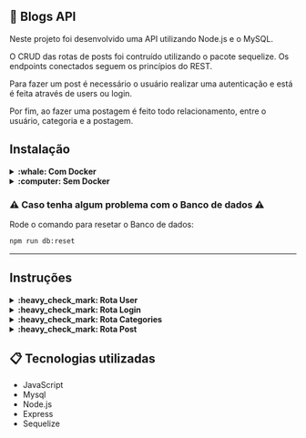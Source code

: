 ## :newspaper: Blogs API
Neste projeto foi desenvolvido uma API utilizando Node.js e o MySQL.

O CRUD das rotas de posts foi contruído utilizando o pacote sequelize. Os endpoints conectados seguem os princípios do REST.

Para fazer um post é necessário o usuário realizar uma autenticação e está é feita através de users ou login.

Por fim, ao fazer uma postagem é feito todo relacionamento, entre o usuário, categoria e a postagem.

## Instalação
<details>
  <summary><strong>:whale: Com Docker </strong></summary><br />
  

### 1 - Clone o repositório
```bash
git clone git@github.com:Bissixp/blogs-api.git
```
### 2 - Mude para pasta do repositório
```bash
cd blogs-api
```
### 3 - Rode o container na pasta raiz da aplicação
```bash
docker-compose up -d
```
### 4 - Instale as dependências
```bash
npm install
```
### 5 - Rode o comando para criar e popular o Banco de dados
```bash
npm run add
```
### 6 - Rode o servidor
```bash
npm start
```
### 7 - Faça requisições para o servidor aberto na porta 3000
Recomendo utilizar a extensão Thunder Client no VS Code para fazer as requisições

 </details>
 <details>
 <summary><strong>:computer: Sem Docker </strong></summary><br />


  ### 1 - Clone o repositório
```bash
git clone git@github.com:Bissixp/blogs-api.git
```
  ### 2 - Mude para pasta do repositório
```bash
cd blogs-api
```
  ### 3 - Instale as dependências
```bash
npm install
```
 ### 4 - Rode o comando para criar e popular o Banco de dados
```bash
npm run add
```
 ### 5 - Rode o servidor
```bash
npm start
```

### 6 - Faça requisições para o servidor aberto na porta 3000
Recomendo utilizar a extensão Thunder Client no VS Code para fazer as requisições
</details>


  ### :warning: Caso tenha algum problema com o Banco de dados :warning:
Rode o comando para resetar o Banco de dados:
```bash
npm run db:reset
```
---

## Instruções
<details>
  <summary><strong>:heavy_check_mark: Rota User </strong></summary><br />
  
### localhost:3000/user

Responsável por cadastrar usuários no banco de dados criando um token, trazer todos os usuários e trazer usuários por ID - (GET/POST)

Para cadastrar um usuário:
 ```json
  {
    "displayName": "Fernando",
    "email": "fernando@hotmail.com",
    "password": "123456",
    "image": "urlDaImg"
  }
```
  
  </details>
<details>
  <summary><strong>:heavy_check_mark: Rota Login </strong></summary><br />
  
### localhost:3000/login 

Responsável por gerar um token de usuário já cadastrado no banco de dados - (POST)

Entrada:
 ```json
  {
    "email":"lewishamilton@gmail.com",
    "password":"123456"
  }
```

Resposta esperada:
 ```json
  {
    "token": "eyJhbGciOiJIUzI1NiIsInR5cCI6IkpXVCJ9.eyJkYXRhIjp7ImlkIjoxLCJkaXNwbGF5TmFtZSI6Ikxld2lzIEhhbWlsdG9uIiwiZW1haWwiOiJsZXdpc2hhbWlsdG9uQGdtYWlsLmNvbSIsImltYWdlIjoiaHR0cHM6Ly91cGxvYWQud2lraW1lZGlhLm9yZy93aWtpcGVkaWEvY29tbW9ucy8xLzE4L0xld2lzX0hhbWlsdG9uXzIwMTZfTWFsYXlzaWFfMi5qcGcifSwiaWF0IjoxNjY1Nzg2MDgzfQ.6vYuYTkSmHgGQ8BtKEQ87IC-7DaBsj3Bt1og5or-1Eg"
  }
```
  </details>
  <details>
  <summary><strong>:heavy_check_mark: Rota Categories </strong></summary><br />
  
### localhost:3000/categories

Responsável por trazer todas as categorias e adicionar uma nova categoria. É necessário ter um token válido para utilizar essa rota - (GET/POST)

para cadastrar uma categoria:
 ```json
  {
    "name": "Computação"
  }
```
  
  </details>
  <details>
  <summary><strong>:heavy_check_mark: Rota Post </strong></summary><br />
  
### localhost:3000/post

Responsável por mostrar, criar e editar postagem - (GET/POST/PUT)

Para fazer uma postagem:
 ```json
  {
    "title": "Título da postagem",
    "content": "Contéudo",
    "categoryIds": ["3"]
  }
```
  </details>

## 📋 Tecnologias utilizadas

- JavaScript
- Mysql
- Node.js
- Express
- Sequelize
